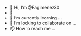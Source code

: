 - 👋 Hi, I’m @Fagimenez30
- 👀 
- 🌱 I’m currently learning ...
- 💞️ I’m looking to collaborate on ...
- 📫 How to reach me ...

<!---
Fagimenez30/Fagimenez30 is a ✨ special ✨ repository because its `README.md` (this file) appears on your GitHub profile.
You can click the Preview link to take a look at your changes.
--->
